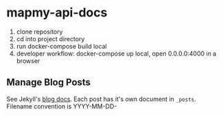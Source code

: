 # mapmy-api-docs

1. clone repository
2. cd into project directory
3. run docker-compose build local
4. developer workflow: docker-compose up local, open 0.0.0.0:4000 in a browser

## Manage Blog Posts

See Jekyll's [blog docs](https://jekyllrb.com/docs/posts/). Each post has it's own document in `_posts`. Filename convention is YYYY-MM-DD-<title>.md.

The blog list page is in `pages/blog.html` and will render blog posts in reverse chronological order from `_posts`.

## Manage Non-API Doc Pages

Documents are located in `pages`. Links are specified in the `permalink` property in the meta information at the top of each document.

## Manage API Doc Pages (Public)

See `docs`.

## Manage API Doc Pages (Private)

See `docs-private`. Configuration to ignore this dir from the build is in `_config.yml`.

## Styling

Jekyll uses SCSS for styling. Our main file is `assets/css/main.scss'; any Sass files you want included in the project must be included here. Please note: you must include variables and mixins _before_ the file where they are used.

## Layouts and includes

All pages, blog posts, and documentation pages are rendered using a layout. Layouts live in `_layouts`.
Most of the layouts include common html components which live in `_includes`.

Use root relative urls when referring to assets.

Example: assuming an image lives in the filesystem at `assets/images/logo.png`, you would reference like:

```
  <img src="/assets/images/uacf_logo.png" />
```
